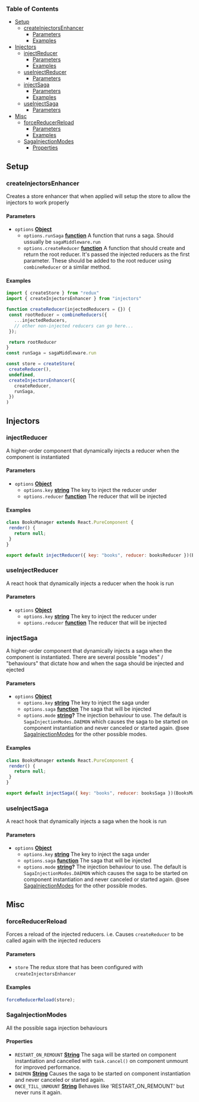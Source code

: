 <!-- Generated by documentation.js. Update this documentation by updating the source code. -->

### Table of Contents

-   [Setup][1]
    -   [createInjectorsEnhancer][2]
        -   [Parameters][3]
        -   [Examples][4]
-   [Injectors][5]
    -   [injectReducer][6]
        -   [Parameters][7]
        -   [Examples][8]
    -   [useInjectReducer][9]
        -   [Parameters][10]
    -   [injectSaga][11]
        -   [Parameters][12]
        -   [Examples][13]
    -   [useInjectSaga][14]
        -   [Parameters][15]
-   [Misc][16]
    -   [forceReducerReload][17]
        -   [Parameters][18]
        -   [Examples][19]
    -   [SagaInjectionModes][20]
        -   [Properties][21]

## Setup




### createInjectorsEnhancer

Creates a store enhancer that when applied will setup the store to allow the
injectors to work properly

#### Parameters

-   `options` **[Object][22]** 
    -   `options.runSaga` **[function][23]** A function that runs a saga. Should ussually be `sagaMiddleware.run`
    -   `options.createReducer` **[function][23]** A function that should create and
                                                return the root reducer. It's passed the injected reducers as the first
                                                parameter. These should be added to the root reducer using `combineReducer`
                                                or a similar method.

#### Examples

```javascript
import { createStore } from "redux"
import { createInjectorsEnhancer } from "injectors"

function createReducer(injectedReducers = {}) {
 const rootReducer = combineReducers({
   ...injectedReducers,
   // other non-injected reducers can go here...
 });

 return rootReducer
}
const runSaga = sagaMiddleware.run

const store = createStore(
 createReducer(),
 undefined,
 createInjectorsEnhancer({
   createReducer,
   runSaga,
 })
)
```

## Injectors




### injectReducer

A higher-order component that dynamically injects a reducer when the
component is instantiated

#### Parameters

-   `options` **[Object][22]** 
    -   `options.key` **[string][24]** The key to inject the reducer under
    -   `options.reducer` **[function][23]** The reducer that will be injected

#### Examples

```javascript
class BooksManager extends React.PureComponent {
 render() {
   return null;
 }
}

export default injectReducer({ key: "books", reducer: booksReducer })(BooksManager)
```

### useInjectReducer

A react hook that dynamically injects a reducer when the hook is run

#### Parameters

-   `options` **[Object][22]** 
    -   `options.key` **[string][24]** The key to inject the reducer under
    -   `options.reducer` **[function][23]** The reducer that will be injected

### injectSaga

A higher-order component that dynamically injects a saga when the component
is instantiated. There are several possible "modes" / "behaviours" that
dictate how and when the saga should be injected and ejected

#### Parameters

-   `options` **[Object][22]** 
    -   `options.key` **[string][24]** The key to inject the saga under
    -   `options.saga` **[function][23]** The saga that will be injected
    -   `options.mode` **[string][24]?** The injection behaviour to use. The default is
        `SagaInjectionModes.DAEMON` which causes the saga to be started on component
        instantiation and never canceled or started again. @see
        [SagaInjectionModes][20] for the other possible modes.

#### Examples

```javascript
class BooksManager extends React.PureComponent {
 render() {
   return null;
 }
}

export default injectSaga({ key: "books", reducer: booksSaga })(BooksManager)
```

### useInjectSaga

A react hook that dynamically injects a saga when the hook is run

#### Parameters

-   `options` **[Object][22]** 
    -   `options.key` **[string][24]** The key to inject the saga under
    -   `options.saga` **[function][23]** The saga that will be injected
    -   `options.mode` **[string][24]?** The injection behaviour to use. The default is
        `SagaInjectionModes.DAEMON` which causes the saga to be started on component
        instantiation and never canceled or started again. @see
        [SagaInjectionModes][20] for the other possible modes.

## Misc




### forceReducerReload

Forces a reload of the injected reducers. i.e. Causes `createReducer` to be
called again with the injected reducers

#### Parameters

-   `store`  The redux store that has been configured with
                     `createInjectorsEnhancer`

#### Examples

```javascript
forceReducerReload(store);
```

### SagaInjectionModes

All the possible saga injection behaviours

#### Properties

-   `RESTART_ON_REMOUNT` **[String][24]** The saga will be started on component instantiation and cancelled with
    `task.cancel()` on component unmount for improved performance.
-   `DAEMON` **[String][24]** Causes the saga to be started on component instantiation and never canceled
    or started again.
-   `ONCE_TILL_UNMOUNT` **[String][24]** Behaves like 'RESTART_ON_REMOUNT' but never runs it again.

[1]: #setup

[2]: #createinjectorsenhancer

[3]: #parameters

[4]: #examples

[5]: #injectors

[6]: #injectreducer

[7]: #parameters-1

[8]: #examples-1

[9]: #useinjectreducer

[10]: #parameters-2

[11]: #injectsaga

[12]: #parameters-3

[13]: #examples-2

[14]: #useinjectsaga

[15]: #parameters-4

[16]: #misc

[17]: #forcereducerreload

[18]: #parameters-5

[19]: #examples-3

[20]: #sagainjectionmodes

[21]: #properties

[22]: https://developer.mozilla.org/docs/Web/JavaScript/Reference/Global_Objects/Object

[23]: https://developer.mozilla.org/docs/Web/JavaScript/Reference/Statements/function

[24]: https://developer.mozilla.org/docs/Web/JavaScript/Reference/Global_Objects/String
